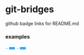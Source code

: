 # git-bridges
github badge links for README.md

<h3>examples</h3>
<img src="https://github.com/lnxpy/git-badges/blob/master/build-passing-blue.svg" width="30px">
<img src="https://github.com/lnxpy/git-badges/blob/master/build-passing-blue.svg" width="30px">
